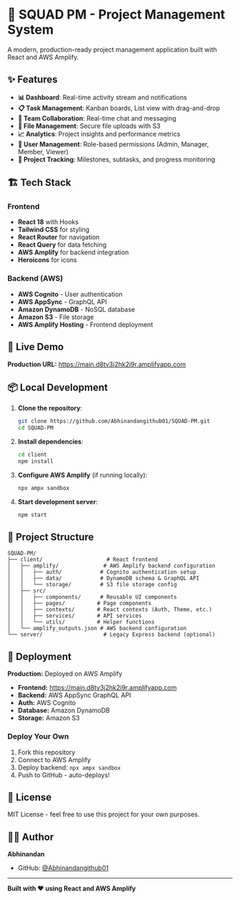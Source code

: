 # 🚀 SQUAD PM - Project Management System

A modern, production-ready project management application built with React and AWS Amplify.

## ✨ Features

- **📊 Dashboard**: Real-time activity stream and notifications
- **📋 Task Management**: Kanban boards, List view with drag-and-drop
- **💬 Team Collaboration**: Real-time chat and messaging
- **📁 File Management**: Secure file uploads with S3
- **📈 Analytics**: Project insights and performance metrics
- **👥 User Management**: Role-based permissions (Admin, Manager, Member, Viewer)
- **🎯 Project Tracking**: Milestones, subtasks, and progress monitoring

## 🏗️ Tech Stack

### Frontend
- **React 18** with Hooks
- **Tailwind CSS** for styling
- **React Router** for navigation
- **React Query** for data fetching
- **AWS Amplify** for backend integration
- **Heroicons** for icons

### Backend (AWS)
- **AWS Cognito** - User authentication
- **AWS AppSync** - GraphQL API
- **Amazon DynamoDB** - NoSQL database
- **Amazon S3** - File storage
- **AWS Amplify Hosting** - Frontend deployment

## 🚀 Live Demo

**Production URL:** https://main.d8tv3j2hk2i9r.amplifyapp.com

## 📦 Local Development

1. **Clone the repository**:
   ```bash
   git clone https://github.com/Abhinandangithub01/SQUAD-PM.git
   cd SQUAD-PM
   ```

2. **Install dependencies**:
   ```bash
   cd client
   npm install
   ```

3. **Configure AWS Amplify** (if running locally):
   ```bash
   npx ampx sandbox
   ```

4. **Start development server**:
   ```bash
   npm start
   ```

## 📁 Project Structure

```
SQUAD-PM/
├── client/                    # React frontend
│   ├── amplify/              # AWS Amplify backend configuration
│   │   ├── auth/            # Cognito authentication setup
│   │   ├── data/            # DynamoDB schema & GraphQL API
│   │   └── storage/         # S3 file storage config
│   ├── src/
│   │   ├── components/      # Reusable UI components
│   │   ├── pages/          # Page components
│   │   ├── contexts/       # React contexts (Auth, Theme, etc.)
│   │   ├── services/       # API services
│   │   └── utils/          # Helper functions
│   └── amplify_outputs.json # AWS backend configuration
└── server/                   # Legacy Express backend (optional)
```

## 🚀 Deployment

**Production:** Deployed on AWS Amplify
- **Frontend:** https://main.d8tv3j2hk2i9r.amplifyapp.com
- **Backend:** AWS AppSync GraphQL API
- **Auth:** AWS Cognito
- **Database:** Amazon DynamoDB
- **Storage:** Amazon S3

### Deploy Your Own

1. Fork this repository
2. Connect to AWS Amplify
3. Deploy backend: `npx ampx sandbox`
4. Push to GitHub - auto-deploys!

## 📄 License

MIT License - feel free to use this project for your own purposes.

## 👨‍💻 Author

**Abhinandan**
- GitHub: [@Abhinandangithub01](https://github.com/Abhinandangithub01)

---

**Built with ❤️ using React and AWS Amplify**
